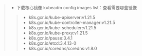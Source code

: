 
> - 下载核心镜像 kubeadm config images list：查看需要哪些镜像
>> - k8s.gcr.io/kube-apiserver:v1.21.5
>> - k8s.gcr.io/kube-controller-manager:v1.21.5
>> - k8s.gcr.io/kube-scheduler:v1.21.5
>> - k8s.gcr.io/kube-proxy:v1.21.5
>> - k8s.gcr.io/pause:3.4.1
>> - k8s.gcr.io/etcd:3.4.13-0
>> - k8s.gcr.io/coredns/coredns:v1.8.0
